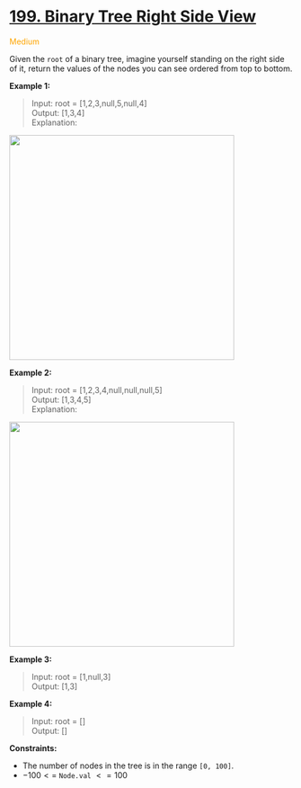# [199. Binary Tree Right Side View](https://leetcode.com/problems/binary-tree-right-side-view/description/)

<span style="color:orange">Medium</span>

Given the `root` of a binary tree, imagine yourself standing on the right side of it, return the values of the nodes you can see ordered from top to bottom.

**Example 1:**

> Input: root = [1,2,3,null,5,null,4]  
Output: [1,3,4]  
Explanation:

<img src="https://assets.leetcode.com/uploads/2024/11/24/tmpd5jn43fs-1.png" width="400">

**Example 2:**

> Input: root = [1,2,3,4,null,null,null,5]  
Output: [1,3,4,5]  
Explanation:

<img src="https://assets.leetcode.com/uploads/2024/11/24/tmpkpe40xeh-1.png" width="400">

**Example 3:**

> Input: root = [1,null,3]  
Output: [1,3]

**Example 4:**

> Input: root = []  
Output: []

**Constraints:**

- The number of nodes in the tree is in the range `[0, 100]`.
- $-100 <=$ `Node.val` $<= 100$